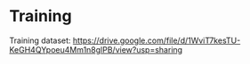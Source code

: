 # Training

Training dataset: https://drive.google.com/file/d/1WviT7kesTU-KeGH4QYpoeu4Mm1n8glPB/view?usp=sharing
